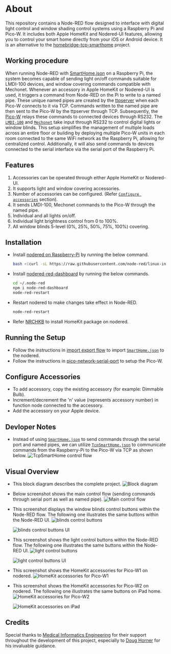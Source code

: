 # About
This repository contains a Node-RED flow designed to interface with digital light control and window shading control systems using a Raspberry Pi and Pico-W. It includes both Apple HomeKit and Nodered-UI features, allowing you to control your smart home directly from your iOS or Android device. It is an alternative to the [homebridge-tcp-smarthome](https://github.com/RajkumarGara/homebridge-tcp-smarthome) project.

## Working procedure
When running Node-RED with [SmartHome.json](./SmartHome.json) on a Raspberry Pi, the system becomes capable of sending light on/off commands suitable for LMDI-100 devices, and window covering commands compatible with Mechonet. Whenever an accessory in Apple HomeKit or Nodered-UI is used, it triggers a command from Node-RED on the Pi to write to a named pipe. These unique named pipes are created by the [ttpserver](https://github.com/RajkumarGara/pico-network-serial-port/blob/main/ttpserver.js) when each Pico-W connects to it via TCP. Commands written to the named pipe are then sent to the Pico-W by the ttpserver through TCP. Subsequently, the [Pico-W](https://github.com/RajkumarGara/pico-network-serial-port/blob/main/main.py) relays these commands to connected devices through RS232. The [`LMDI-100`](./docs/LMDI_Serial_Protocol.pdf) and [`Mechonet`](./docs/Mecho_Shade_Serial_Protocol.pdf) take input through RS232 to control digital lights or window blinds. This setup simplifies the management of multiple loads across an entire floor or building by deploying multiple Pico-W units in each room connected to the same WiFi network as the Raspberry Pi, allowing for centralized control. Additionally, it will also send commands to devices connected to the serial interface via the serial port of the Raspberry Pi.

## Features
1. Accessories can be operated through either Apple HomeKit or Nodered-UI.
2. It supports light and window covering accessories.
3. Number of accessories can be configured. (Refer [`Configure accessories`](#Configure-Accessories) section).
4. It sends LMDI-100, Mechonet commands to the Pico-W through the named pipe.
5. Individual and all lights on/off.
6. Individual light brightness control from 0 to 100%.
7. All window blinds 5-level (0%, 25%, 50%, 75%, 100%) covering.

## Installation
* Install [nodered on Raspberry-Pi](https://nodered.org/docs/getting-started/raspberrypi) by running the below command.
    ```bash
    bash <(curl -sL https://raw.githubusercontent.com/node-red/linux-installers/master/deb/update-nodejs-and-nodered)
    ```  
* Install [nodered-red-dashboard](https://flows.nodered.org/node/node-red-dashboard) by running the below commands.
    ```bash
    cd ~/.node-red
    npm i node-red-dashboard
    node-red-restart
    ```  
* Restart nodered to make changes take effect in Node-RED.
    ```bash
    node-red-restart
    ```
* Refer [NRCHKB](https://github.com/NRCHKB/node-red-contrib-homekit-bridged?tab=readme-ov-file#easy-install) to install HomeKit package on nodered.

## Running the Setup
* Follow the instructions in [import export flow](https://flowfuse.com/blog/2023/03/3-quick-node-red-tips-5/#1.-copy-and-share-your-flows-using-export-and-import) to import [`SmartHome.json`](./SmartHome.json) to the nodered.
* Follow the instructions in [pico-network-serial-port](https://github.com/RajkumarGara/pico-network-serial-port) to setup the Pico-W.

## Configure Accessories
* To add accessory, copy the existing accessory (for example: Dimmable Bulb).
* Increment/decrement the 'n' value (represents accessory number) in function node connected to the accessory.
* Add the accessory on your Apple device.

## Devloper Notes
* Instead of using [`SmartHome.json`](./SmartHome.json) to send commands through the serial port and named pipes, we can utilize [`TcpSmartHome.json`](./extras/TcpSmartHome.json) to communicate commands from the Raspberry-Pi to the Pico-W via TCP as shown below.
    ![TcpSmartHome control flow](img/7.jpg)

## Visual Overview
* This block diagram describes the complete project.
    ![Block diagram](img/1.jpg)

* Below screenshot shows the main control flow (sending commands through serial port as well as named pipe).
    ![Main control flow](img/2.jpg)

* This screenshot displays the window blinds control buttons within the Node-RED flow. The following one illustrates the same buttons within the Node-RED UI.
    ![blinds control buttons](img/3.jpg)

    ![blinds control buttons UI](img/8.jpg)

* This screenshot shows the light control buttons within the Node-RED flow. The following one illustrates the same buttons within the Node-RED UI.
    ![light control buttons](img/4.jpg)

    ![light control buttons UI](img/9.jpg)

* This screenshot shows the HomeKit accessories for Pico-W1 on nodered.
    ![HomeKit accessories for Pico-W1](img/5.jpg)

* This screenshot shows the HomeKit accessories for Pico-W2 on nodered. The following one illustrates the same buttons on iPad home.
    ![HomeKit accessories for Pico-W2](img/6.jpg)

    ![HomeKit accessories on iPad](img/10.jpg)

## Credits
Special thanks to [Medical Informatics Engineering](https://www.mieweb.com/) for their support throughout the development of this project, especially to [Doug Horner](https://github.com/horner) for his invaluable guidance.